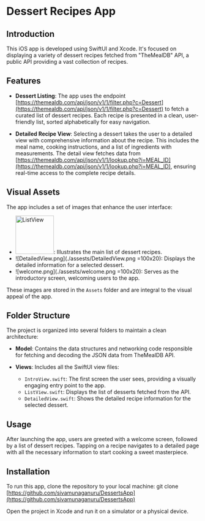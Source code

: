 # Dessert Recipes App

## Introduction

This iOS app is developed using SwiftUI and Xcode. It's focused on displaying a variety of dessert recipes fetched from "TheMealDB" API, a public API providing a vast collection of recipes.

## Features

- **Dessert Listing**: The app uses the endpoint [https://themealdb.com/api/json/v1/1/filter.php?c=Dessert](https://themealdb.com/api/json/v1/1/filter.php?c=Dessert) to fetch a curated list of dessert recipes. Each recipe is presented in a clean, user-friendly list, sorted alphabetically for easy navigation.
  
- **Detailed Recipe View**: Selecting a dessert takes the user to a detailed view with comprehensive information about the recipe. This includes the meal name, cooking instructions, and a list of ingredients with measurements. The detail view fetches data from [https://themealdb.com/api/json/v1/1/lookup.php?i=MEAL_ID](https://themealdb.com/api/json/v1/1/lookup.php?i=MEAL_ID), ensuring real-time access to the complete recipe details.

## Visual Assets

The app includes a set of images that enhance the user interface:
- <img src="./assets/ListView.png" alt="ListView" width="100"/>: Illustrates the main list of dessert recipes.
- ![DetailedView.png](./assests/DetailedView.png  =100x20): Displays the detailed information for a selected dessert.
- ![welcome.png](./assests/welcome.png  =100x20): Serves as the introductory screen, welcoming users to the app.

These images are stored in the `Assets` folder and are integral to the visual appeal of the app.

## Folder Structure

The project is organized into several folders to maintain a clean architecture:

- **Model**: Contains the data structures and networking code responsible for fetching and decoding the JSON data from TheMealDB API.

- **Views**: Includes all the SwiftUI view files:
  - `IntroView.swift`: The first screen the user sees, providing a visually engaging entry point to the app.
  - `ListView.swift`: Displays the list of desserts fetched from the API.
  - `DetailedView.swift`: Shows the detailed recipe information for the selected dessert.

## Usage

After launching the app, users are greeted with a welcome screen, followed by a list of dessert recipes. Tapping on a recipe navigates to a detailed page with all the necessary information to start cooking a sweet masterpiece.

## Installation

To run this app, clone the repository to your local machine: git clone [https://github.com/sivamunaganuru/DessertsApp](https://github.com/sivamunaganuru/DessertsApp)


Open the project in Xcode and run it on a simulator or a physical device.

